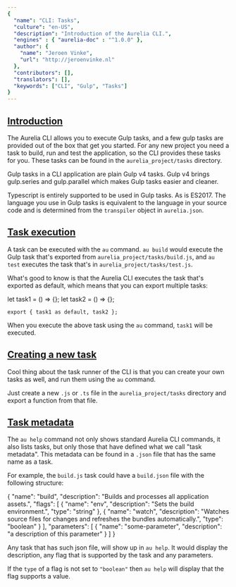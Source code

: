 ```yaml
---
{
  "name": "CLI: Tasks",
  "culture": "en-US",
  "description": "Introduction of the Aurelia CLI.",
  "engines" : { "aurelia-doc" : "^1.0.0" },
  "author": {
    "name": "Jeroen Vinke",
  	"url": "http://jeroenvinke.nl"
  },
  "contributors": [],
  "translators": [],
  "keywords": ["CLI", "Gulp", "Tasks"]
}
---
```


## [Introduction](aurelia-doc://section/1/version/1.0.0)

The Aurelia CLI allows you to execute Gulp tasks, and a few gulp tasks are provided out of the box that get you started. For any new project you need a task to build, run and test the application, so the CLI provides these tasks for you. These tasks can be found in the `aurelia_project/tasks` directory.

Gulp tasks in a CLI application are plain Gulp v4 tasks. Gulp v4 brings gulp.series and gulp.parallel which makes Gulp tasks easier and cleaner.

Typescript is entirely supported to be used in Gulp tasks. As is ES2017. The language you use in Gulp tasks is equivalent to the language in your source code and is determined from the `transpiler` object in `aurelia.json`.

## [Task execution](aurelia-doc://section/2/version/1.0.0)
A task can be executed with the `au` command. `au build` would execute the Gulp task that's exported from `aurelia_project/tasks/build.js`, and `au test` executes the task that's in `aurelia_project/tasks/test.js`.

What's good to know is that the Aurelia CLI executes the task that's exported as default, which means that you can export multiple tasks: 

<code-listing heading="Export multiple tasks">
  <source-code lang="JavaScript">
	let task1 = () => {};
	let task2 = () => {};
	
	export { task1 as default, task2 };
  </source-code>
</code-listing>

When you execute the above task using the `au` command, `task1` will be executed.

## [Creating a new task](aurelia-doc://section/3/version/1.0.0)
Cool thing about the task runner of the CLI is that you can create your own tasks as well, and run them using the `au` command. 

Just create a new `.js` or `.ts` file in the `aurelia_project/tasks` directory and export a function from that file.


## [Task metadata](aurelia-doc://section/4/version/1.0.0)
The `au help` command not only shows standard Aurelia CLI commands, it also lists tasks, but only those that have defined what we call "task metadata". This metadata can be found in a `.json` file that has the same name as a task. 

For example, the `build.js` task could have a `build.json` file with the following structure:

<code-listing heading="Task metadata">
  <source-code lang="JavaScript">
	{
	  "name": "build",
	  "description": "Builds and processes all application assets.",
	  "flags": [
	    {
	      "name": "env",
	      "description": "Sets the build environment.",
	      "type": "string"
	    },
	    {
	      "name": "watch",
	      "description": "Watches source files for changes and refreshes the bundles automatically.",
	      "type": "boolean"
	    }
	  ],
	  "parameters": [
	    {
	      "name": "some-parameter",
	      "description": "a description of this parameter"
	    }
	  ]
	}
  </source-code>
</code-listing>

Any task that has such json file, will show up in `au help`. It would display the description, any flag that is supported by the task and any parameters.

If the `type` of a flag is not set to `"boolean"` then `au help` will display that the flag supports a value.